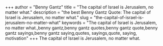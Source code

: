 +++
author = "Benny Gantz"
title = "The capital of Israel is Jerusalem, no matter what."
description = "the best Benny Gantz Quote: The capital of Israel is Jerusalem, no matter what."
slug = "the-capital-of-israel-is-jerusalem-no-matter-what"
keywords = "The capital of Israel is Jerusalem, no matter what.,benny gantz,benny gantz quotes,benny gantz quote,benny gantz sayings,benny gantz saying,quotes, sayings,quote, saying, motivation"
+++
The capital of Israel is Jerusalem, no matter what.

